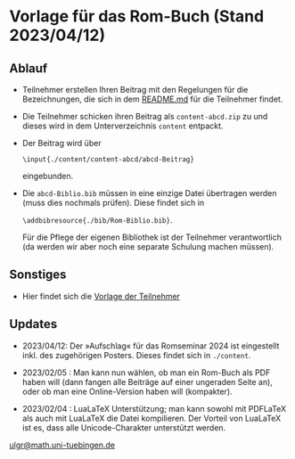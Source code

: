 # Vorlage für das Rom-Buch (Stand 2023/04/12)

## Ablauf

* Teilnehmer erstellen Ihren Beitrag mit den Regelungen für die Bezeichnungen, die sich in dem [README.md](https://github.com/ugroh/AGFA-Rom-Teilnehmer/blob/main/README.md) für die Teilnehmer findet. 

* Die Teilnehmer schicken ihren Beitrag als `content-abcd.zip` zu und dieses wird in dem Unterverzeichnis  `content` entpackt.

* Der Beitrag wird über  

	`\input{./content/content-abcd/abcd-Beitrag}`
	  
	eingebunden.
	
*  Die `abcd-Biblio.bib` müssen in eine einzige Datei übertragen werden (muss dies nochmals prüfen). Diese findet sich in 

	`\addbibresource{./bib/Rom-Biblio.bib}`.
	
	Für die Pflege der eigenen Bibliothek ist der Teilnehmer verantwortlich (da werden wir aber noch eine separate Schulung machen müssen). 
	
## Sonstiges

* Hier findet sich die [Vorlage der Teilnehmer](https://github.com/ugroh/AGFA-Rom-Teilnehmer) 


## Updates

* 2023/04/12: Der »Aufschlag« für das Romseminar 2024 ist eingestellt inkl. des zugehörigen Posters. Dieses findet sich in `./content`.

* 2023/02/05  : Man kann nun wählen, ob man ein Rom-Buch als PDF haben will (dann fangen alle Beiträge auf einer ungeraden Seite an), oder ob man eine Online-Version haben will (kompakter). 

* 2023/02/04  : LuaLaTeX Unterstützung; man kann sowohl mit PDFLaTeX als auch mit LuaLaTeX die Datei kompilieren. Der Vorteil von LuaLaTeX ist es, dass alle Unicode-Charakter unterstützt werden.

<ulgr@math.uni-tuebingen.de>


